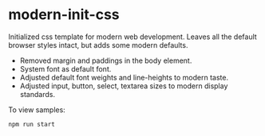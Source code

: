 # modern-init-css

Initialized css template for modern web development.
Leaves all the default browser styles intact, but adds some modern defaults.

- Removed margin and paddings in the body element.
- System font as default font.
- Adjusted default font weights and line-heights to modern taste.
- Adjusted input, button, select, textarea sizes to modern display standards.

To view samples:

```
npm run start
```
